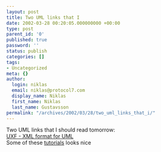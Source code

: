 ```yaml
---
layout: post
title: Two UML links that I
date: 2002-03-28 00:20:05.000000000 +00:00
type: post
parent_id: '0'
published: true
password: ''
status: publish
categories: []
tags:
- Uncategorized
meta: {}
author:
  login: niklas
  email: niklas@protocol7.com
  display_name: Niklas
  first_name: Niklas
  last_name: Gustavsson
permalink: "/archives/2002/03/28/two_uml_links_that_i/"
---
```

Two UML links that I should read tomorrow:  
[UXF - XML format for UML](http://www.yy.ics.keio.ac.jp/~suzuki/project/uxf/uxf.html)  
Some of these [tutorials](http://www.jeckle.de/umllinks.htm#tutorials) looks nice

